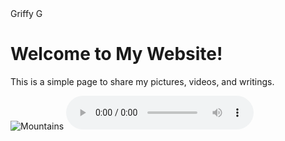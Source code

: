 <!DOCTYPE html>
<html lang="en">
<head>
    <meta charset="UTF-8">
    <meta name="viewport" content="width=device-width, initial-scale=1.0">
    Griffy G
</head>
<body>
    <h1>Welcome to My Website!</h1>
    <p>This is a simple page to share my pictures, videos, and writings.</p>
    <img src="IMG_9109.jpg" alt="Mountains">
    <audio controls>
        <source src="1 - barn burner - mar18 demo.m4a" type="audio/m4a">
    </audio>
</body>
</html>
